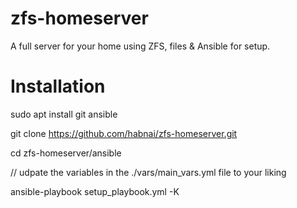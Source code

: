 
# zfs-homeserver
A full server for your home using ZFS, files &amp; Ansible for setup.

# Installation
sudo apt install git ansible

git clone https://github.com/habnai/zfs-homeserver.git

cd zfs-homeserver/ansible

// udpate the variables in the ./vars/main_vars.yml file to your liking

ansible-playbook setup_playbook.yml -K


